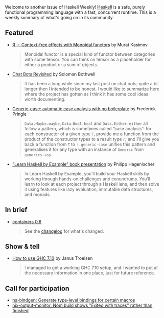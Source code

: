 Welcome to another issue of Haskell Weekly!
[Haskell](https://www.haskell.org) is a safe, purely functional programming language with a fast, concurrent runtime.
This is a weekly summary of what's going on in its community.

## Featured

- [Я ☞ Context-free effects with Monoidal functors](https://muratkasimov.art/Ya/Articles/Context-free-effects-with-Monoidal-functors) by Murat Kasimov
  > Monoidal functor is a special kind of functor between categories with some tensor. You can think on tensor as a placeholder for either a product or a sum of objects.
  
- [Chat Bots Revisited](https://blog.cofree.coffee/2025-03-05-chat-bots-revisited/) by Solomon Bothwell
  > It has been a long while since my last post on chat bots; quite a bit longer then I intended to be honest. I would like to summarize here where the project has gotten as I think it has some cool ideas worth documenting.
  
- [Generic-case: automatic case analysis with no boilerplate](https://discourse.haskell.org/t/generic-case-automatic-case-analysis-with-no-boilerplate/11517) by Frederick Pringle
  > `Data.Maybe.maybe`, `Data.Bool.bool` and `Data.Either.either` all follow a pattern, which is sometimes called “case analysis”: for each constructor of a given type `T`, provide me a function from the product of the constructor types to a result type `r`; and I’ll give you back a function from `T` to `r`. `generic-case` unifies this pattern and generalises it for any type with an instance of `Generic` from `generics-sop`.
  
- ["Learn Haskell by Example" book presentation](https://www.youtube.com/watch?v=dm84cqenhcU) by Philipp Hagenlocher
  > In Learn Haskell by Example, you’ll build your Haskell skills by working through hands-on challenges and conundrums. You’ll learn to look at each project through a Haskell lens, and then solve it using features like lazy evaluation, immutable data structures, and monads.

## In brief

- [containers 0.8](https://github.com/haskell/containers/releases/tag/v0.8)
  > See the [changelog](https://github.com/haskell/containers/blob/master/containers/changelog.md#changelog-for-containers-package) for what's changed.

## Show & tell

- [How to use GHC 7.10](https://discourse.haskell.org/t/how-to-use-ghc-7-10/11523) by Janus Troelsen
  > I managed to get a working GHC 7.10 setup, and I wanted to put all the necessary information in one place, just for future reference.

## Call for participation

- [hs-bindgen: Generate type-level bindings for certain macros](https://github.com/well-typed/hs-bindgen/issues/460) 
- [nix-output-monitor: Nom build shows "Exited with traces" rather than finished](https://github.com/maralorn/nix-output-monitor/issues/183)
